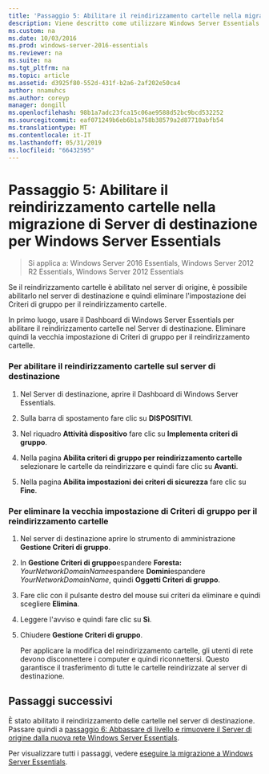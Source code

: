 ```yaml
---
title: 'Passaggio 5: Abilitare il reindirizzamento cartelle nella migrazione di Server di destinazione per Windows Server Essentials'
description: Viene descritto come utilizzare Windows Server Essentials
ms.custom: na
ms.date: 10/03/2016
ms.prod: windows-server-2016-essentials
ms.reviewer: na
ms.suite: na
ms.tgt_pltfrm: na
ms.topic: article
ms.assetid: d3925f80-552d-431f-b2a6-2af202e50ca4
author: nnamuhcs
ms.author: coreyp
manager: dongill
ms.openlocfilehash: 98b1a7adc23fca15c06ae9588d52bc9bcd532252
ms.sourcegitcommit: eaf071249b6eb6b1a758b38579a2d87710abfb54
ms.translationtype: MT
ms.contentlocale: it-IT
ms.lasthandoff: 05/31/2019
ms.locfileid: "66432595"
---
```

# <a name="step-5-enable-folder-redirection-on-the-destination-server-for-windows-server-essentials-migration"></a>Passaggio 5: Abilitare il reindirizzamento cartelle nella migrazione di Server di destinazione per Windows Server Essentials

>Si applica a: Windows Server 2016 Essentials, Windows Server 2012 R2 Essentials, Windows Server 2012 Essentials

Se il reindirizzamento cartelle è abilitato nel server di origine, è possibile abilitarlo nel server di destinazione e quindi eliminare l'impostazione dei Criteri di gruppo per il reindirizzamento cartelle.  
  
 In primo luogo, usare il Dashboard di Windows Server Essentials per abilitare il reindirizzamento cartelle nel Server di destinazione. Eliminare quindi la vecchia impostazione di Criteri di gruppo per il reindirizzamento cartelle.  
  
### <a name="to-enable-folder-redirection-on-the-destination-server"></a>Per abilitare il reindirizzamento cartelle sul server di destinazione  
  
1.  Nel Server di destinazione, aprire il Dashboard di Windows Server Essentials.  
  
2.  Sulla barra di spostamento fare clic su **DISPOSITIVI**.  
  
3.  Nel riquadro **Attività dispositivo** fare clic su **Implementa criteri di gruppo**.  
  
4.  Nella pagina **Abilita criteri di gruppo per reindirizzamento cartelle** selezionare le cartelle da reindirizzare e quindi fare clic su **Avanti**.  
  
5.  Nella pagina **Abilita impostazioni dei criteri di sicurezza** fare clic su **Fine**.  
  
### <a name="to-delete-the-old-folder-redirection-group-policy-setting"></a>Per eliminare la vecchia impostazione di Criteri di gruppo per il reindirizzamento cartelle  
  
1. Nel server di destinazione aprire lo strumento di amministrazione **Gestione Criteri di gruppo**.  
  
2. In **Gestione Criteri di gruppo**espandere **Foresta:** <em>YourNetworkDomainName</em>espandere **Domini**espandere *YourNetworkDomainName*, quindi **Oggetti Criteri di gruppo**.  
  
3. Fare clic con il pulsante destro del mouse sui criteri da eliminare e quindi scegliere **Elimina**.  
  
4. Leggere l'avviso e quindi fare clic su **Sì**.  
  
5. Chiudere **Gestione Criteri di gruppo**.  
  
   Per applicare la modifica del reindirizzamento cartelle, gli utenti di rete devono disconnettere i computer e quindi riconnettersi. Questo garantisce il trasferimento di tutte le cartelle reindirizzate al server di destinazione.  
  
## <a name="next-steps"></a>Passaggi successivi  
 È stato abilitato il reindirizzamento delle cartelle nel server di destinazione. Passare quindi a [passaggio 6: Abbassare di livello e rimuovere il Server di origine dalla nuova rete Windows Server Essentials](Step-6--Demote-and-remove-the-Source-Server-from-the-new-Windows-Server-Essentials-network.md).  
  

Per visualizzare tutti i passaggi, vedere [eseguire la migrazione a Windows Server Essentials](Migrate-from-Previous-Versions-to-Windows-Server-Essentials-or-Windows-Server-Essentials-Experience.md).

